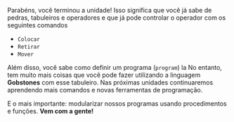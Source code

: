 Parabéns, você terminou a unidade! Isso significa que você já sabe de pedras, tabuleiros e operadores e que já pode controlar o operador com os seguintes comandos

* `Colocar`
* `Retirar`
* `Mover`

Além disso, você sabe como definir um programa (`program`)
la
No entanto, tem muito mais coisas que você pode fazer utilizando a linguagem **Gobstones** com esse tabuleiro. Nas próximas unidades continuaremos aprendendo mais comandos e novas ferramentas de programação.

E o mais importante: modularizar  nossos programas usando procedimentos e funções. **Vem com a gente!**
